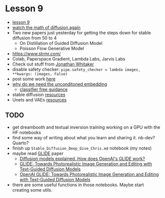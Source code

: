 # Lesson 9

- [lesson 9](https://forums.fast.ai/t/lesson-9-official-topic/100562)
- [watch the math of diffusion again](https://forums.fast.ai/t/math-of-stable-diffusion/101077)
- Two new papers just yesterday for getting the steps down for stable diffusion from 50 to 4
    - On Distillation of Guided Diffusion  Model
    - Poisson Flow Generative Model
- https://www.strmr.com/
- Colab, Paperspace Gradient, Lambda Labs, Jarvis Labs
- Check out stuff from [Jonathan Whitaker](https://twitter.com/johnowhitaker?lang=en)
- disable safety checker: `pipe.safety_checker = lambda images, **kwargs: (images, False)`
- post some work [here](https://forums.fast.ai/t/share-your-work-here-part-2-2022/101151/17)
- [why do we need the unconditoned embedding](https://forums.fast.ai/t/why-do-we-need-the-unconditioned-embedding/101134/11)
    - [classifier free guidance](https://benanne.github.io/2022/05/26/guidance.html)
- stable diffusion [resources](https://forums.fast.ai/t/stable-diffusion-resources-and-discussion/100268/42)
- Unets and VAEs [resources](https://forums.fast.ai/t/variational-autoencoders-unets-resources-and-discussion/100269/8)

## TODO

- get dreambooth and textual inversion training working on a GPU with the HF notebooks
- find some way of writing about what you learn and sharing it. nb-dev? Quarto?
- finish up `Stable_Diffusion_Deep_Dive_Chris.md` notebook (my notes)
- maybe read [GLIDE](https://arxiv.org/pdf/2112.10741.pdf) paper
  - [Diffusion models explained. How does OpenAI's GLIDE work?](https://www.youtube.com/watch?v=344w5h24-h8)
  - [GLIDE: Towards Photorealistic Image Generation and Editing with Text-Guided Diffusion Models](https://www.youtube.com/watch?v=gwI6g1pBD84)
  - [OpenAI GLIDE: Towards Photorealistic Image Generation and Editing with Text-Guided Diffusion Models](https://www.youtube.com/watch?v=lvv4N2nf-HU)
- there are some useful functions in those notebooks. Maybe start creating some utils.